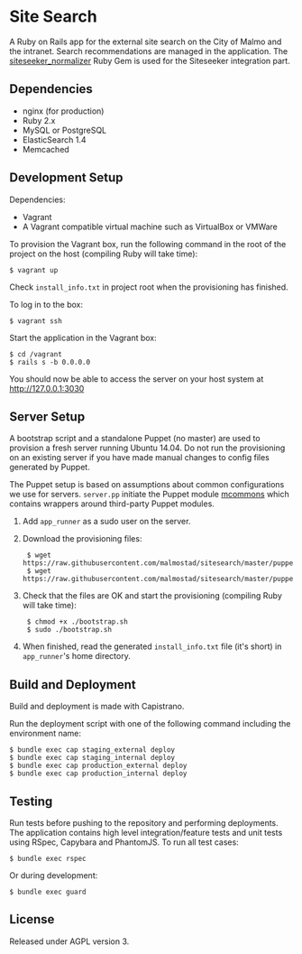 # Site Search

A Ruby on Rails app for the external site search on the City of Malmo and the intranet. Search recommendations are managed in the application. The [siteseeker_normalizer](https://github.com/malmostad/siteseeker_normalizer) Ruby Gem is used for the Siteseeker integration part.

## Dependencies
* nginx (for production)
* Ruby 2.x
* MySQL or PostgreSQL
* ElasticSearch 1.4
* Memcached

## Development Setup

Dependencies:

* Vagrant
* A Vagrant compatible virtual machine such as VirtualBox or VMWare

To provision the Vagrant box, run the following command in the root of the project on the host (compiling Ruby will take time):

```shell
$ vagrant up
```

Check `install_info.txt` in project root when the provisioning has finished.

To log in to the box:

```shell
$ vagrant ssh
```

Start the application in the Vagrant box:

```shell
$ cd /vagrant
$ rails s -b 0.0.0.0
```

You should now be able to access the server on your host system at http://127.0.0.1:3030


## Server Setup

A bootstrap script and a standalone Puppet (no master) are used to provision a fresh server running Ubuntu 14.04. Do not run the provisioning on an existing server if you have made manual changes to config files generated by Puppet.

The Puppet setup is based on assumptions about common configurations we use for servers. `server.pp` initiate the Puppet module [mcommons](https://github.com/malmostad/puppet-mcommons) which contains wrappers around third-party Puppet modules.

1. Add `app_runner` as a sudo user on the server.
2. Download the provisioning files:

        $ wget https://raw.githubusercontent.com/malmostad/sitesearch/master/puppet/bootstrap.sh
        $ wget https://raw.githubusercontent.com/malmostad/sitesearch/master/puppet/server.pp

3. Check that the files are OK and start the provisioning (compiling Ruby will take time):

        $ chmod +x ./bootstrap.sh
        $ sudo ./bootstrap.sh

4. When finished, read the generated `install_info.txt` file (it's short) in `app_runner`'s home directory.


## Build and Deployment
Build and deployment is made with Capistrano.

Run the deployment script with one of the following command including the environment name:

```shell
$ bundle exec cap staging_external deploy
$ bundle exec cap staging_internal deploy
$ bundle exec cap production_external deploy
$ bundle exec cap production_internal deploy
```

## Testing
Run tests before pushing to the repository and performing deployments. The application contains high level integration/feature tests and unit tests using RSpec, Capybara and PhantomJS. To run all test cases:

```shell
$ bundle exec rspec
```
Or during development:

```shell
$ bundle exec guard
```

## License
Released under AGPL version 3.

